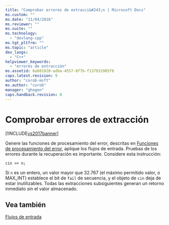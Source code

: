 ```yaml
---
title: "Comprobar errores de extracci&#243;n | Microsoft Docs"
ms.custom: ""
ms.date: "11/04/2016"
ms.reviewer: ""
ms.suite: ""
ms.technology: 
  - "devlang-cpp"
ms.tgt_pltfrm: ""
ms.topic: "article"
dev_langs: 
  - "C++"
helpviewer_keywords: 
  - "errores de extracción"
ms.assetid: 6a681028-adba-4557-8f7b-f137932905f8
caps.latest.revision: 9
author: "corob-msft"
ms.author: "corob"
manager: "ghogen"
caps.handback.revision: 8
---
```

# Comprobar errores de extracci&#243;n
[!INCLUDE[vs2017banner](../assembler/inline/includes/vs2017banner.md)]

Genere las funciones de procesamiento del error, descritas en [Funciones de procesamiento del error](../standard-library/output-file-stream-member-functions.md), aplique los flujos de entrada.  Pruebas de los errores durante la recuperación es importante.  Considere esta instrucción:  
  
```  
cin >> n;  
```  
  
 Si `n` es un entero, un valor mayor que 32.767 \(el máximo permitido valor, o MAX\_INT\) establece el bit de `fail` de secuencia, y el objeto de `cin` deja de estar inutilizables.  Todas las extracciones subsiguientes generan un retorno inmediato sin el valor almacenado.  
  
## Vea también  
 [Flujos de entrada](../standard-library/input-streams.md)